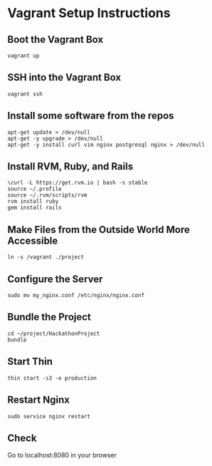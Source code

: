 Vagrant Setup Instructions
==========================

Boot the Vagrant Box
--------------------
<pre><code>vagrant up</code></pre>

SSH into the Vagrant Box
------------------------
<pre><code>vagrant ssh</code></pre>

Install some software from the repos
------------------------------------
<pre><code>apt-get update > /dev/null
apt-get -y upgrade > /dev/null
apt-get -y install curl vim nginx postgresql nginx > /dev/null
</code></pre>

Install RVM, Ruby, and Rails
----------------------------
<pre><code>\curl -L https://get.rvm.io | bash -s stable
source ~/.profile
source ~/.rvm/scripts/rvm
rvm install ruby
gem install rails
</code></pre>

Make Files from the Outside World More Accessible
-------------------------------------------------
<pre><code>ln -s /vagrant ./project
</code></pre>

Configure the Server
--------------------
<pre><code>sudo mv my_nginx.conf /etc/nginx/nginx.conf</pre></code>

Bundle the Project
------------------
<pre><code>cd ~/project/HackathonProject
bundle
</code></pre>

Start Thin
----------
<pre><code>thin start -s3 -e production</code></pre>

Restart Nginx
-------------
<pre><code>sudo service nginx restart</code></pre>

Check
-----
Go to localhost:8080 in your browser
